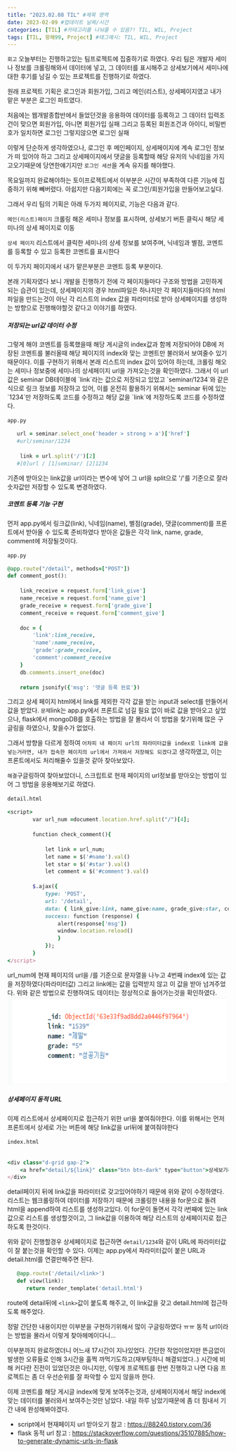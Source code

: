 ```yaml
---
title: "2023.02.08 TIL" #제목 영역
date: 2023-02-09 #업데이트 날짜/시간
categories: [TIL] #카테고리를 나눠줄 수 있음?! TIL, WIL, Project
tags: [TIL, 항해99, Project] #태그예시: TIL, WIL, Project
---
```


`회고`
오늘부터는 진행하고있는 팀프로젝트에 집중하기로 하였다.
우리 팀은 개발자 세미나 정보를 크롤링해와서 데이터에 넣고, 그 데이터를 표시해주고 상세보기에서 세미나에 대한 후기를 남길 수 있는 프로젝트를 진행하기로 하였다.

원래 프로젝트 기획은 로그인과 회원가입, 그리고 메인(리스트), 상세페이지였고
내가 맡은 부분은 로그인 파트였다.

처음에는 웹개발종합반에서 들었던것을 응용하여 데이터를 등록하고 그 데이터 입력조건이 맞으면 회원가입, 아니면 회원가입 실패
그리고 등록된 회원조건과 아이디, 비밀번호가 일치하면 로그인 그렇지않으면 로그인 실패

이렇게 단순하게 생각하였으나, 로그인 후 메인페이지, 상세페이지에 계속 로그인 정보가 떠 있어야 하고
그리고 상세페이지에서 댓글을 등록할때 해당 유저의 닉네임을 가지고오기때문에
당연한얘기지만 `로그인 세션`을 계속 유지를 해야했다.

목요일까지 완료해야하는 토이프로젝트에서 이부분은 시간이 부족하여 다른 기능에 집중하기 위해 빼버렸다.
아쉽지만 다음기회에는 꼭 로그인/회원가입을 만들어보고싶다.

그래서 우리 팀의 기획은 아래 두가지 페이지로, 기능은 다음과 같다.

`메인(리스트)페이지`
크롤링 해온 세미나 정보를 표시하며, 상세보기 버튼 클릭시 해당 세미나의 상세 페이지로 이동

`상세 페이지`
리스트에서 클릭한 세미나의 상세 정보를 보여주며, 닉네임과 별점, 코멘트를 등록할 수 있고 등록한 코멘트를 표시한다

이 두가지 페이지에서 내가 맡은부분은 코멘트 등록 부분이다.

본래 기획자였다 보니 개발을 진행하기 전에 각 페이지들마다 구조와 방법을 고민하게 되는 습관이 있는데,
상세페이지의 경우 html파일은 하나지만 각 페이지들마다의 html파일을 만드는것이 아닌 각 리스트의 index 값을 파라미터로 받아 상세페이지를 생성하는 방향으로 진행해야할것 같다고 이야기를 하였다.

<h5><strong>저장되는 url값 데이터 수정</strong></h5>
그렇게 해야 코멘트를 등록했을때 해당 게시글의 index값과 함께 저장되어야 DB에 저장된 코멘트를 불러올때 해당 페이지의 index와 맞는 코멘트만 불러와서 보여줄수 있기 때문이다.
이를 구현하기 위해서 본래 리스트의 index 값이 있어야 하는데, 크롤링 해오는 세미나 정보중에 세미나의 상세페이지 url을 가져오는것을 확인하였다.
그래서 이 url값은 seminar DB테이블에 `link`라는 값으로 저장되고 있었고 `seminar/1234`와 같은 식으로 링크 정보를 저장하고 있어, 이를 온전히 활용하기 위해서는 seminar 뒤에 있는 `1234`만 저장하도록 코드를 수정하고 해당 값을 `link`에 저장하도록 코드를 수정하였다.

`app.py`

```ruby
   url = seminar.select_one('header > strong > a')['href']
   #url/seminar/1234

    link = url.split('/')[2]
   #[0]url / [1]seminar/ [2]1234
```

기존에 받아오는 link값을 url이라는 변수에 넣어 그 url을 split으로 '/'를 기준으로 잘라 숫자값만 저장할 수 있도록 변경하였다.

<h5><strong>코멘트 등록 기능 구현</strong></h5>
먼저 app.py에서 링크값(link), 닉네임(name), 별점(grade), 댓글(comment)를 프론트에서 받아올 수 있도록 준비하였다
받아온 값들은 각각 link, name, grade, comment에 저장될것이다.

`app.py`

```ruby
@app.route("/detail", methods=["POST"])
def comment_post():

    link_receive = request.form['link_give']
    name_receive = request.form['name_give']
    grade_receive = request.form['grade_give']
    comment_receive = request.form['comment_give']

    doc = {
        'link':link_receive,
        'name':name_receive,
        'grade':grade_receive,
        'comment':comment_receive
    }
    db.comments.insert_one(doc)

    return jsonify({'msg': '댓글 등록 완료'})
```

그리고 상세 페이지 html에서 link를 제외한 각각 값을 받는 input과 select를 만들어서 값을 받았다.
`문제`link는 app.py에서 프론트로 넘길 필요 없이 바로 값을 받아오고 싶었으나, flask에서 mongoDB를 호출하는 방법을 잘 몰라서 이 방법을 찾기위해 많은 구글링을 하였으나, 찾을수가 없었다.

그래서 방향을 다르게 정하여 `어차피 내 페이지 url의 파라미터값을 index로 link에 값을 넣는거라면, 내가 접속한 페이지의 url에서 가져와서 저장해도 되겠다`고 생각하였고, 이는 프론트에서도 처리해줄수 있을것 같아 찾아보았다.

`해결`구글링하여 찾아보았더니, 스크립트로 현재 페이지의 url정보를 받아오는 방법이 있어 그 방법을 응용해보기로 하였다.

`detail.html`

```ruby
<script>
        var url_num =document.location.href.split("/")[4];

        function check_comment(){

            let link = url_num;
            let name = $('#name').val()
            let star = $('#star').val()
            let comment = $('#comment').val()

        $.ajax({
            type: 'POST',
            url: '/detail',
            data: { link_give:link, name_give:name, grade_give:star, comment_give:comment},
            success: function (response) {
                alert(response['msg'])
                window.location.reload()
                }
            });
        }
</script>
```

url_num에 현재 페이지의 url을 /를 기준으로 문자열을 나누고 4번째 index에 있는 값을 저장하였다(파라미터값)
그리고 link에는 값을 입력받지 않고 이 값을 받아 넘겨주었다.
위와 같은 방법으로 진행하여도 데이터는 정상적으로 들어가는것을 확인하였다.
<img src="https://raw.githubusercontent.com/kim-junz/kim-junz.github.io/17883f8b40d9f25a05cb3759432d4fa50a140201/_posts/post_img/23-02-09/01.png"  width="500" height="200">

<h5><strong>상세페이지 동적 URL</strong></h5>
이제 리스트에서 상세페이지로 접근하기 위한 url을 붙여줘야한다.
이를 위해서는 먼저 프론트에서 상세로 가는 버튼에 해당 link값을 url뒤에 붙여줘야한다

`index.html`

```ruby

<div class="d-grid gap-2">
    <a href="detail/${link}" class="btn btn-dark" type="button">상세보기</a>
</div>

```

detail페이지 뒤에 link값을 파라미터로 갖고있어야하기 때문에 위와 같이 수정하였다.
리스트는 웹크롤링하여 데이터를 저장하기 때문에 크롤링한 내용을 for문으로 돌려 html을 append하여 리스트를 생성하고있다.
이 for문이 돌면서 각각 i번째에 있는 link값으로 리스트를 생성할것이고, 그 link값을 이용하여 해당 리스트의 상세페이지로 접근하도록 한것이다.

위와 같이 진행할경우 상세페이지로 접근하면 `detail/1234`와 같이 URL에 파라미터값이 잘 붙는것을 확인할 수 있다.
이제는 app.py에서 파라미터값이 붙은 URL과 detail.html를 연결만해주면 된다.

```ruby
   @app.route('/detail/<link>')
   def view(link):
      return render_template('detail.html')
```

route에 detail뒤에 `<link>`값이 붙도록 해주고, 이 link값을 갖고 detail.html에 접근하도록 해주었다.

정말 간단한 내용이지만 이부분을 구현하기위해서 많이 구글링하였다 ㅠㅠ
동적 url이라는 방법을 몰라서 이렇게 찾아헤메이다니...

이부분까지 완료하였더니 어느새 17시간이 지나있었다. 간단한 작업이었지만 뜬금없이 발생한 오류들로 인해 3시간을 훌쩍 까먹기도하고(재부팅하니 해결되었다..) 시간에 비해 커다란 진전이 있었던것은 아니지만, 이렇게 프로젝트를 한번 진행하고 나면 다음 프로젝트는 좀 더 우선순위를 잘 파악할 수 있지 않을까 한다.

이제 코멘트를 해당 게시글 index에 맞게 보여주는것과, 상세페이지에서 해당 index에 맞는 데이터를 불러와서 보여주는것만 남았다.
내일 하루 남았기때문에 좀 더 힘내서 기간 내에 완성해봐야겠다.

- script에서 현재페이지 url 받아오기 참고 :
  https://88240.tistory.com/36
- flask 동적 url 참고 :
  https://stackoverflow.com/questions/35107885/how-to-generate-dynamic-urls-in-flask
